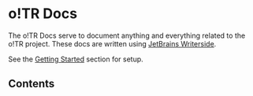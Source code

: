 # o!TR Docs

The o!TR Docs serve to document anything and everything related to the o!TR project. These docs are written using [JetBrains Writerside](https://www.jetbrains.com/writerside/).

See the [Getting Started](Getting-Started.md) section for setup.

## Contents

<toc depth="1" />